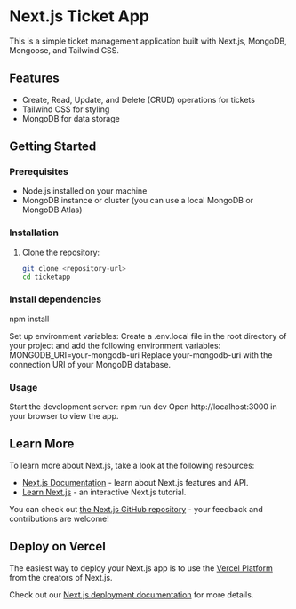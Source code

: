 # Next.js Ticket App

This is a simple ticket management application built with Next.js, MongoDB, Mongoose, and Tailwind CSS.

## Features

- Create, Read, Update, and Delete (CRUD) operations for tickets
- Tailwind CSS for styling
- MongoDB for data storage

## Getting Started

### Prerequisites

- Node.js installed on your machine
- MongoDB instance or cluster (you can use a local MongoDB or MongoDB Atlas)

### Installation

1. Clone the repository:

   ```bash
   git clone <repository-url>
   cd ticketapp


### Install dependencies
npm install

Set up environment variables:
Create a .env.local file in the root directory of your project and add the following environment variables:
MONGODB_URI=your-mongodb-uri
Replace your-mongodb-uri with the connection URI of your MongoDB database.

### Usage
Start the development server:
npm run dev
Open http://localhost:3000 in your browser to view the app.


## Learn More

To learn more about Next.js, take a look at the following resources:

- [Next.js Documentation](https://nextjs.org/docs) - learn about Next.js features and API.
- [Learn Next.js](https://nextjs.org/learn) - an interactive Next.js tutorial.

You can check out [the Next.js GitHub repository](https://github.com/vercel/next.js/) - your feedback and contributions are welcome!

## Deploy on Vercel

The easiest way to deploy your Next.js app is to use the [Vercel Platform](https://vercel.com/new?utm_medium=default-template&filter=next.js&utm_source=create-next-app&utm_campaign=create-next-app-readme) from the creators of Next.js.

Check out our [Next.js deployment documentation](https://nextjs.org/docs/deployment) for more details.
